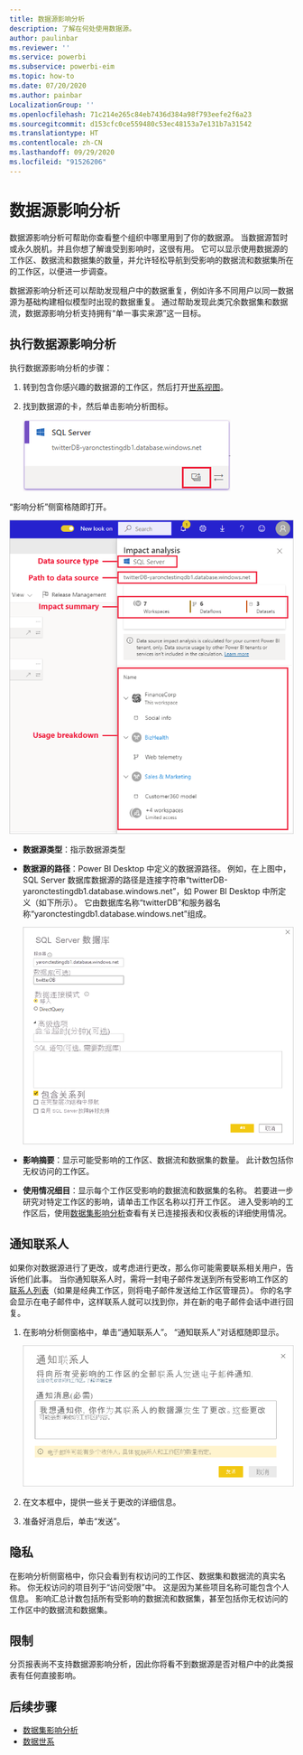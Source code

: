 ```yaml
---
title: 数据源影响分析
description: 了解在何处使用数据源。
author: paulinbar
ms.reviewer: ''
ms.service: powerbi
ms.subservice: powerbi-eim
ms.topic: how-to
ms.date: 07/20/2020
ms.author: painbar
LocalizationGroup: ''
ms.openlocfilehash: 71c214e265c84eb7436d384a98f793eefe2f6a23
ms.sourcegitcommit: d153cfc0ce559480c53ec48153a7e131b7a31542
ms.translationtype: HT
ms.contentlocale: zh-CN
ms.lasthandoff: 09/29/2020
ms.locfileid: "91526206"
---
```

# <a name="data-source-impact-analysis"></a>数据源影响分析

数据源影响分析可帮助你查看整个组织中哪里用到了你的数据源。 当数据源暂时或永久脱机，并且你想了解谁受到影响时，这很有用。 它可以显示使用数据源的工作区、数据流和数据集的数量，并允许轻松导航到受影响的数据流和数据集所在的工作区，以便进一步调查。

数据源影响分析还可以帮助发现租户中的数据重复，例如许多不同用户以同一数据源为基础构建相似模型时出现的数据重复。 通过帮助发现此类冗余数据集和数据流，数据源影响分析支持拥有“单一事实来源”这一目标。

## <a name="perform-data-source-impact-analysis"></a>执行数据源影响分析

执行数据源影响分析的步骤：

1. 转到包含你感兴趣的数据源的工作区，然后打开[世系视图](service-data-lineage.md)。
1. 找到数据源的卡，然后单击影响分析图标。

    ![数据源卡的屏幕截图，其中显示了影响分析按钮。](media/service-data-source-impact-analysis/data-source-impact-analysis-button.png)
 
“影响分析”侧窗格随即打开。

![数据源影响分析侧窗格的屏幕截图。](media/service-data-source-impact-analysis/data-source-impact-analyis-side-pane.png)
 
* **数据源类型**：指示数据源类型
* **数据源的路径**：Power BI Desktop 中定义的数据源路径。 例如，在上图中，SQL Server 数据库数据源的路径是连接字符串“twitterDB-yaronctestingdb1.database.windows.net”，如 Power BI Desktop 中所定义（如下所示）。 它由数据库名称“twitterDB”和服务器名称“yaronctestingdb1.database.windows.net”组成。

    ![Power B I Desktop 中连接字符串定义的屏幕截图。](media/service-data-source-impact-analysis/connection-string-definition-in-desktop.png)
 
* **影响摘要**：显示可能受影响的工作区、数据流和数据集的数量。 此计数包括你无权访问的工作区。
* **使用情况细目**：显示每个工作区受影响的数据流和数据集的名称。 若要进一步研究对特定工作区的影响，请单击工作区名称以打开工作区。 进入受影响的工作区后，使用[数据集影响分析](service-dataset-impact-analysis.md)查看有关已连接报表和仪表板的详细使用情况。

## <a name="notify-contacts"></a>通知联系人

如果你对数据源进行了更改，或考虑进行更改，那么你可能需要联系相关用户，告诉他们此事。 当你通知联系人时，需将一封电子邮件发送到所有受影响工作区的[联系人列表](service-create-the-new-workspaces.md#create-a-contact-list)（如果是经典工作区，则将电子邮件发送给工作区管理员）。 你的名字会显示在电子邮件中，这样联系人就可以找到你，并在新的电子邮件会话中进行回复。 

1. 在影响分析侧窗格中，单击“通知联系人”。 “通知联系人”对话框随即显示。

   ![数据源“通知联系人”对话框的屏幕截图。](media/service-data-source-impact-analysis/notify-contacts-dialog.png)

1. 在文本框中，提供一些关于更改的详细信息。
1. 准备好消息后，单击“发送”。

## <a name="privacy"></a>隐私

在影响分析侧窗格中，你只会看到有权访问的工作区、数据集和数据流的真实名称。 你无权访问的项目列于“访问受限”中。 这是因为某些项目名称可能包含个人信息。
影响汇总计数包括所有受影响的数据流和数据集，甚至包括你无权访问的工作区中的数据流和数据集。

## <a name="limitations"></a>限制

分页报表尚不支持数据源影响分析，因此你将看不到数据源是否对租户中的此类报表有任何直接影响。

## <a name="next-steps"></a>后续步骤

* [数据集影响分析](service-dataset-impact-analysis.md)
* [数据世系](service-data-lineage.md)